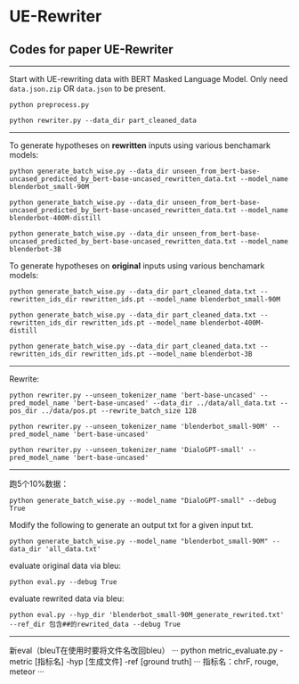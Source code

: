 # UE-Rewriter
## Codes for paper UE-Rewriter



---

Start with UE-rewriting data with BERT Masked Language Model. Only need `data.json.zip` OR `data.json` to be present.
```
python preprocess.py

python rewriter.py --data_dir part_cleaned_data
```
---

To generate hypotheses on <b>rewritten</b> inputs using various benchamark models:
```
python generate_batch_wise.py --data_dir unseen_from_bert-base-uncased_predicted_by_bert-base-uncased_rewritten_data.txt --model_name blenderbot_small-90M

python generate_batch_wise.py --data_dir unseen_from_bert-base-uncased_predicted_by_bert-base-uncased_rewritten_data.txt --model_name blenderbot-400M-distill

python generate_batch_wise.py --data_dir unseen_from_bert-base-uncased_predicted_by_bert-base-uncased_rewritten_data.txt --model_name blenderbot-3B
```

To generate hypotheses on <b>original</b> inputs using various benchamark models:
```
python generate_batch_wise.py --data_dir part_cleaned_data.txt --rewritten_ids_dir rewritten_ids.pt --model_name blenderbot_small-90M

python generate_batch_wise.py --data_dir part_cleaned_data.txt --rewritten_ids_dir rewritten_ids.pt --model_name blenderbot-400M-distill

python generate_batch_wise.py --data_dir part_cleaned_data.txt --rewritten_ids_dir rewritten_ids.pt --model_name blenderbot-3B
```

---
<!-- 
## For Lizzie

1. (~1h) Under codes_punc/, run the following to generate rewritten_hypotheses_by_blenderbot_small-90M.txt:
```
python generate_batch_wise.py --data_dir unseen_from_bert-base-uncased_predicted_by_bert-base-uncased_rewritten_data.txt
```

2. (~1h simultaneously) Using another command line in the same directory codes_punc/, run the following to generate original_hypotheses_by_blenderbot_small-90M.txt:
```
python generate_batch_wise.py --data_dir part_cleaned_data.txt --rewritten_ids_dir rewritten_ids.pt
```

3. Compare the evaluation of the two hypotheses with the SAME reference. Here you need to generate a txt file for reference, which include all sentences in part_cleaned_data.txt with index i+1 for i in torch.load('rewritten_ids.pt').
Use both eval.py and metric_evaluate.py. The results should be the same (otherwise there are bugs).

4. Repeat 1-3 with --model_name 'DialoGPT-small'

---

## Irrelevance

Reminder: Modify the groundtruths in eval.py for rewritten data.

Reminder: top_k is testable. -->


Rewrite:
```
python rewriter.py --unseen_tokenizer_name 'bert-base-uncased' --pred_model_name 'bert-base-uncased' --data_dir ../data/all_data.txt --pos_dir ../data/pos.pt --rewrite_batch_size 128

python rewriter.py --unseen_tokenizer_name 'blenderbot_small-90M' --pred_model_name 'bert-base-uncased'

python rewriter.py --unseen_tokenizer_name 'DialoGPT-small' --pred_model_name 'bert-base-uncased'
```

---

跑5个10%数据：
```
python generate_batch_wise.py --model_name "DialoGPT-small" --debug True
```

Modify the following to generate an output txt for a given input txt.
```
python generate_batch_wise.py --model_name "blenderbot_small-90M" --data_dir 'all_data.txt'
```

evaluate original data via bleu:
```
python eval.py --debug True
```
evaluate rewrited data via bleu:
```
python eval.py --hyp_dir 'blenderbot_small-90M_generate_rewrited.txt' --ref_dir 包含##的rewrited_data --debug True
```

---
新eval（bleuT在使用时要将文件名改回bleu）
···
python metric_evaluate.py -metric [指标名] -hyp [生成文件] -ref [ground truth]
···
指标名：chrF, rouge, meteor
···
